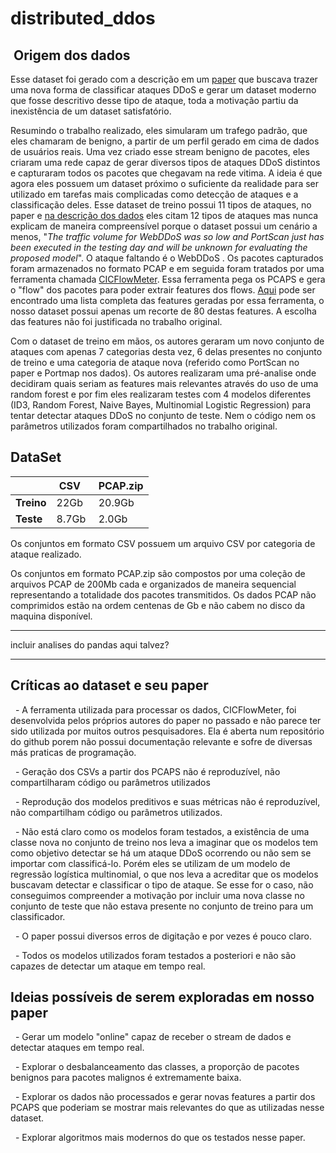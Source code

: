 # distributed_ddos

##  Origem dos dados

Esse dataset foi gerado com a descrição em um [paper](https://ieeexplore.ieee.org/document/8888419) que buscava trazer uma nova forma de classificar ataques DDoS e gerar um dataset moderno que fosse descritivo desse tipo de ataque, toda a motivação partiu da inexistência de um dataset satisfatório. 

Resumindo o trabalho realizado, eles simularam um trafego padrão, que eles chamaram de benigno, a partir de um perfil gerado em cima de dados de usuários reais. Uma vez criado esse stream benigno de pacotes, eles criaram uma rede capaz de gerar diversos tipos de ataques DDoS distintos e capturaram todos os pacotes que chegavam na rede vitima. A ideia é que agora eles possuem um dataset próximo o suficiente da realidade para ser utilizado em tarefas mais complicadas como detecção de ataques e a classificação deles. Esse dataset de treino possui 11 tipos de ataques, no paper e [na descrição dos dados](https://www.unb.ca/cic/datasets/ddos-2019.html) eles citam 12 tipos de ataques mas nunca explicam de maneira compreensível porque o dataset possui um cenário a menos, "*The traffic volume for WebDDoS was so low and PortScan just has been executed in the testing day and will be unknown for evaluating the proposed model*". O ataque faltando é o WebDDoS . 
Os pacotes capturados foram armazenados no formato PCAP e em seguida foram tratados por uma ferramenta chamada [CICFlowMeter](https://github.com/ahlashkari/CICFlowMeter). Essa ferramenta pega os PCAPS e gera o "flow" dos pacotes para poder extrair features dos flows. [Aqui](https://github.com/ahlashkari/CICFlowMeter/blob/master/ReadMe.txt) pode ser encontrado uma lista completa das features geradas por essa ferramenta, o nosso dataset possui apenas um recorte de 80 destas features. A escolha das features não foi justificada no trabalho original.

Com o dataset de treino em mãos, os autores geraram um novo conjunto de ataques com apenas 7 categorias desta vez, 6 delas presentes no conjunto de treino e uma categoria de ataque nova (referido como PortScan no paper e Portmap nos dados). Os autores realizaram uma pré-analise onde decidiram quais seriam as features mais relevantes através do uso de uma random forest e por fim eles realizaram testes com 4 modelos diferentes (ID3, Random Forest, Naive Bayes, Multinomial Logistic Regression) para tentar detectar ataques DDoS no conjunto de teste. Nem o código nem os parâmetros utilizados foram compartilhados no trabalho original.


## DataSet
|          | CSV   | PCAP.zip |
|----------|-------|----------|
| **Treino** | 22Gb  | 20.9Gb   |
| **Teste** | 8.7Gb | 2.0Gb    |

Os conjuntos em formato CSV possuem um arquivo CSV por categoria de ataque realizado.

Os conjuntos em formato PCAP.zip são compostos por uma coleção de arquivos PCAP de 200Mb cada e organizados de maneira sequencial representando a totalidade dos pacotes transmitidos.
Os dados PCAP não comprimidos estão na ordem centenas de Gb e não cabem no disco da maquina disponível.


_____
incluir analises do pandas aqui talvez?
_________



## Críticas ao dataset e seu paper

  - A ferramenta utilizada para processar os dados, CICFlowMeter, foi desenvolvida pelos próprios autores do paper no passado e não parece ter sido utilizada por muitos outros pesquisadores. Ela é aberta num repositório do github porem não possui documentação relevante e sofre de diversas más praticas de programação.

  - Geração dos CSVs a partir dos PCAPS não é reproduzível, não compartilharam código ou parâmetros utilizados

  - Reprodução dos modelos preditivos e suas métricas não é reproduzível, não compartilham código ou parâmetros utilizados. 

  - Não está claro como os modelos foram testados, a existência de uma classe nova no conjunto de treino nos leva a imaginar que os modelos tem como objetivo detectar se há um ataque DDoS ocorrendo ou não sem se importar com classificá-lo. Porém eles se utilizam de um modelo de regressão logística multinomial, o que nos leva a acreditar que os modelos buscavam detectar e classificar o tipo de ataque. Se esse for o caso, não conseguimos compreender a motivação por incluir uma nova classe no conjunto de teste que não estava presente no conjunto de treino para um classificador.

  - O paper possui diversos erros de digitação e por vezes é pouco claro.

  - Todos os modelos utilizados foram testados a posteriori e não são capazes de detectar um ataque em tempo real.


## Ideias possíveis de serem exploradas em nosso paper


  - Gerar um modelo "online" capaz de receber o stream de dados e detectar ataques em tempo real.

  - Explorar o desbalanceamento das classes, a proporção de pacotes benignos para pacotes malignos é extremamente baixa.

  - Explorar os dados não processados e gerar novas features a partir dos PCAPS que poderiam se mostrar mais relevantes do que as utilizadas nesse dataset.

  - Explorar algoritmos mais modernos do que os testados nesse paper.

